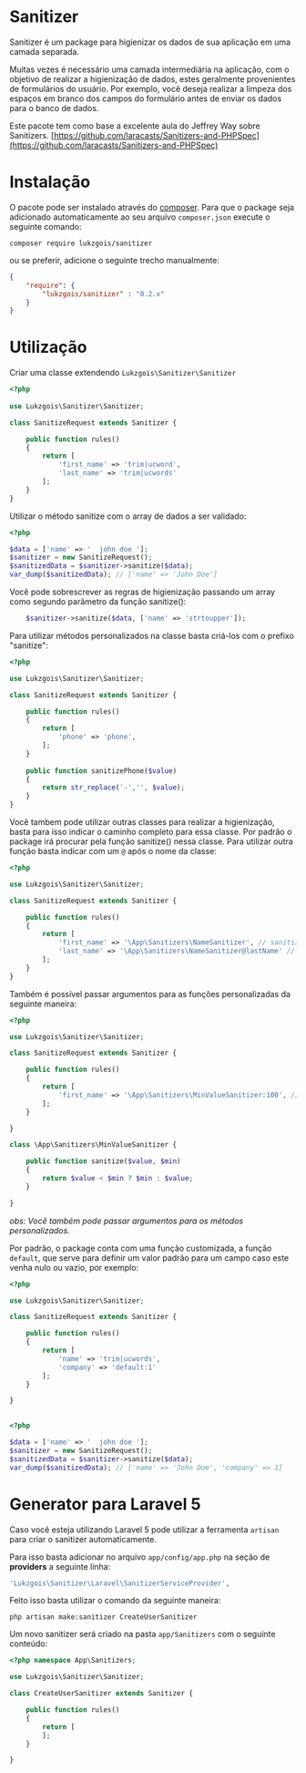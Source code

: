 # Sanitizer

Sanitizer é um package para higienizar os dados de sua aplicação em uma camada separada.  

Muitas vezes é necessário uma camada intermediária na aplicação, com o objetivo de realizar a higienização de dados,
estes geralmente provenientes de formulários do usuário. Por exemplo, você deseja realizar a limpeza dos espaços em
branco dos campos do formulário antes de enviar os dados para o banco de dados.

Este pacote tem como base a excelente aula do Jeffrey Way sobre Sanitizers.
[https://github.com/laracasts/Sanitizers-and-PHPSpec](https://github.com/laracasts/Sanitizers-and-PHPSpec)

# Instalação

O pacote pode ser instalado através do <a href="https://getcomposer.org/" target="_blank">composer</a>.
Para que o package seja adicionado automaticamente ao seu arquivo `composer.json` execute o seguinte comando:

```shell
composer require lukzgois/sanitizer
```

ou se preferir, adicione o seguinte trecho manualmente:

```json
{
	"require": {
		"lukzgois/sanitizer" : "0.2.x"
	}
}
```

# Utilização

Criar uma classe extendendo ```Lukzgois\Sanitizer\Sanitizer```

```php
<?php
    
use Lukzgois\Sanitizer\Sanitizer;

class SanitizeRequest extends Sanitizer {

    public function rules()
    {
        return [
            'first_name' => 'trim|ucword',
            'last_name' => 'trim|ucwords'
        ];
    }
}
```

Utilizar o método sanitize com o array de dados a ser validado:

```php
<?php

$data = ['name' => '  john doe '];
$sanitizer = new SanitizeRequest();
$sanitizedData = $sanitizer->sanitize($data);
var_dump($sanitizedData); // ['name' => 'John Doe']
```

Você pode sobrescrever as regras de higienização passando um array como segundo parâmetro da função sanitize():

```php
    $sanitizer->sanitize($data, ['name' => 'strtoupper']);
```

Para utilizar métodos personalizados na classe basta criá-los com o prefixo "sanitize":

```php
<?php

use Lukzgois\Sanitizer\Sanitizer;

class SanitizeRequest extends Sanitizer {

    public function rules()
    {
        return [
            'phone' => 'phone',
        ];
    }
    
    public function sanitizePhone($value)
    {
        return str_replace('-','', $value);
    }
}
```

Você tambem pode utilizar outras classes para realizar a higienização, basta para isso indicar o caminho completo para essa classe. Por padrão o package irá procurar pela função sanitize() nessa classe. Para utilizar outra função basta indicar com um ```@``` após o nome da classe:

```php
<?php

use Lukzgois\Sanitizer\Sanitizer;

class SanitizeRequest extends Sanitizer {

    public function rules()
    {
        return [
            'first_name' => '\App\Sanitizers\NameSanitizer', // sanitize()
            'last_name' => '\App\Sanitizers\NameSanitizer@lastName' // lastName()
        ];
    }
}
```

Também é possível passar argumentos para as funções personalizadas da seguinte maneira:

```php
<?php

use Lukzgois\Sanitizer\Sanitizer;

class SanitizeRequest extends Sanitizer {

    public function rules()
    {
        return [
            'first_name' => '\App\Sanitizers\MinValueSanitizer:100', // sanitize()
        ];
    }

}

class \App\Sanitizers\MinValueSanitizer {

    public function sanitize($value, $min)
    {
        return $value < $min ? $min : $value;
    }

}
```

*obs: Você também pode passar argumentos para os métodos personalizados.*


Por padrão, o package conta com uma função customizada, a função ```default```, que serve para definir um valor padrão para um campo caso este venha nulo ou vazio, por exemplo: 


```php
<?php

use Lukzgois\Sanitizer\Sanitizer;

class SanitizeRequest extends Sanitizer {

    public function rules()
    {
        return [
            'name' => 'trim|ucwords',
            'company' => 'default:1'
        ];
    }

}
    
```

```php
<?php

$data = ['name' => '  john doe '];
$sanitizer = new SanitizeRequest();
$sanitizedData = $sanitizer->sanitize($data);
var_dump($sanitizedData); // ['name' => 'John Doe', 'company' => 1]
```

# Generator para Laravel 5

Caso você esteja utilizando Laravel 5 pode utilizar a ferramenta ```artisan``` para criar o sanitizer automaticamente.

Para isso basta adicionar no arquivo ```app/config/app.php```  na seção de **providers** a seguinte linha:

```php
'Lukzgois\Sanitizer\Laravel\SanitizerServiceProvider',
```

Feito isso basta utilizar o comando da seguinte maneira:

```shell
php artisan make:sanitizer CreateUserSanitizer
```

Um novo sanitizer será criado na pasta ```app/Sanitizers``` com o seguinte conteúdo:

```php
<?php namespace App\Sanitizers;

use Lukzgois\Sanitizer\Sanitizer;

class CreateUserSanitizer extends Sanitizer {

    public function rules()
    {
        return [
        ];
    }

}

```
